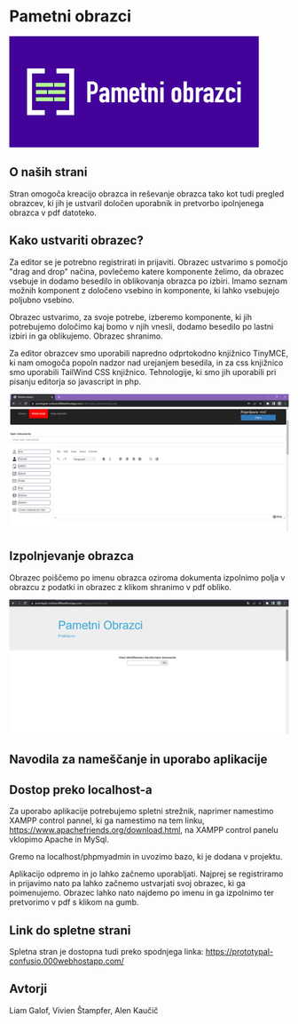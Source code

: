   # Pametni obrazci 


![Test Image 1](https://github.com/LiamG2000/Pametni_obrazci/blob/master/slike/logo1.png)

## O naših strani 

Stran omogoča kreacijo obrazca in reševanje obrazca tako kot tudi pregled obrazcev, ki jih je ustvaril določen uporabnik in pretvorbo ipolnjenega obrazca v pdf datoteko.

## Kako ustvariti obrazec?
Za editor se je potrebno registrirati in prijaviti.
Obrazec ustvarimo s pomočjo "drag and drop" načina, povlečemo katere komponente želimo, da obrazec vsebuje in dodamo besedilo in oblikovanja obrazca po izbiri. Imamo seznam možnih komponent z določeno vsebino in komponente, ki lahko vsebujejo poljubno vsebino.

Obrazec ustvarimo, za svoje potrebe, izberemo komponente, ki jih potrebujemo določimo kaj bomo v njih vnesli, dodamo besedilo po lastni izbiri in ga oblikujemo. Obrazec shranimo.

Za editor obrazcev smo uporabili napredno odprtokodno knjižnico TinyMCE, ki nam omogoča popoln nadzor nad urejanjem besedila, in za css knjižnico smo uporabili TailWind CSS knjižnico. Tehnologije, ki smo jih uporabili pri pisanju editorja so javascript in php.

![Test Image 2](https://github.com/LiamG2000/Pametni_obrazci/blob/master/slike/slika1.png)

## Izpolnjevanje obrazca

Obrazec poiščemo po imenu obrazca oziroma dokumenta izpolnimo polja v obrazcu z podatki in obrazec z klikom shranimo v pdf obliko. 

![Test Image 3](https://github.com/LiamG2000/Pametni_obrazci/blob/master/slike/slika2.png)

## Navodila za nameščanje in uporabo aplikacije

## Dostop preko localhost-a

Za uporabo aplikacije potrebujemo spletni strežnik, naprimer namestimo XAMPP control pannel, ki ga namestimo na tem linku,
https://www.apachefriends.org/download.html, na XAMPP control panelu vklopimo Apache in MySql.

Gremo na localhost/phpmyadmin in uvozimo bazo, ki je dodana v projektu.

Aplikacijo odpremo in jo lahko začnemo uporabljati. Najprej se registriramo in prijavimo nato pa lahko začnemo ustvarjati svoj obrazec, ki ga poimenujemo. Obrazec lahko nato najdemo po imenu in ga izpolnimo ter pretvorimo v pdf s klikom na gumb.
## Link do spletne strani

Spletna stran je dostopna tudi preko spodnjega linka:
 https://prototypal-confusio.000webhostapp.com/
## Avtorji

Liam Galof, Vivien Štampfer, Alen Kaučič

